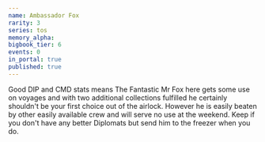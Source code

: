 ```yaml
---
name: Ambassador Fox
rarity: 3
series: tos
memory_alpha:
bigbook_tier: 6
events: 0
in_portal: true
published: true
---
```


Good DIP and CMD stats means The Fantastic Mr Fox here gets some use on voyages and with two additional collections fulfilled he certainly shouldn't be your first choice out of the airlock. However he is easily beaten by other easily available crew and will serve no use at the weekend. Keep if you don't have any better Diplomats but send him to the freezer when you do.
